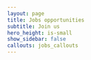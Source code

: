 ```yaml
---
layout: page
title: Jobs opportunities
subtitle: Join us
hero_height: is-small
show_sidebar: false
callouts: jobs_callouts
---
```

